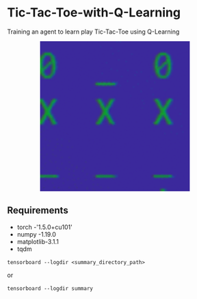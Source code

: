 # Tic-Tac-Toe-with-Q-Learning
Training an agent to learn play Tic-Tac-Toe using Q-Learning

<p align="center">
<img src='/images/terminal_states_250x250.gif' width='350' alt='Losing is just not an option for the Tic-Tac-Toe master'>
</p>

## Requirements
* torch     -'1.5.0+cu101'         
* numpy     -1.19.0
* matplotlib-3.1.1  
* tqdm 

```
tensorboard --logdir <summary_directory_path>
```
or
```
tensorboard --logdir summary
```
